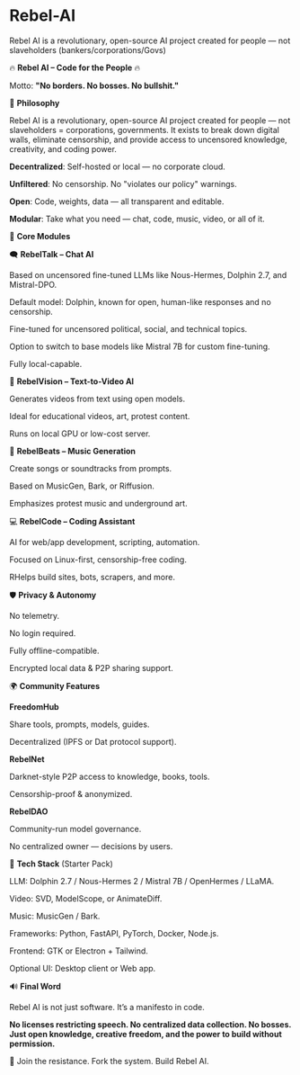 # Rebel-AI
Rebel AI is a revolutionary, open-source AI project created for people — not slaveholders (bankers/corporations/Govs)

🔥 **Rebel AI – Code for the People** 🔥

Motto: **"No borders. No bosses. No bullshit."**

🧠 **Philosophy**

Rebel AI is a revolutionary, open-source AI project created for people — not slaveholders = corporations, governments. It exists to break down digital walls, eliminate censorship, and provide access to uncensored knowledge, creativity, and coding power.

**Decentralized**: Self-hosted or local — no corporate cloud.

**Unfiltered**: No censorship. No "violates our policy" warnings.

**Open**: Code, weights, data — all transparent and editable.

**Modular**: Take what you need — chat, code, music, video, or all of it.


🔧 **Core Modules**


🗨️ **RebelTalk – Chat AI**

Based on uncensored fine-tuned LLMs like Nous-Hermes, Dolphin 2.7, and Mistral-DPO.

Default model: Dolphin, known for open, human-like responses and no censorship.

Fine-tuned for uncensored political, social, and technical topics.

Option to switch to base models like Mistral 7B for custom fine-tuning.

Fully local-capable.


🎥 **RebelVision – Text-to-Video AI**

Generates videos from text using open models.

Ideal for educational videos, art, protest content.

Runs on local GPU or low-cost server.


🎵 **RebelBeats – Music Generation**

Create songs or soundtracks from prompts.

Based on MusicGen, Bark, or Riffusion.

Emphasizes protest music and underground art.


💻 **RebelCode – Coding Assistant**

AI for web/app development, scripting, automation.

Focused on Linux-first, censorship-free coding.

RHelps build sites, bots, scrapers, and more.


🛡️ **Privacy & Autonomy**

No telemetry.

No login required.

Fully offline-compatible.

Encrypted local data & P2P sharing support.


🌍 **Community Features**

**FreedomHub**

Share tools, prompts, models, guides.

Decentralized (IPFS or Dat protocol support).


**RebelNet**

Darknet-style P2P access to knowledge, books, tools.

Censorship-proof & anonymized.

**RebelDAO**

Community-run model governance.

No centralized owner — decisions by users.


🧰 **Tech Stack** (Starter Pack)

LLM: Dolphin 2.7 / Nous-Hermes 2 / Mistral 7B / OpenHermes / LLaMA.

Video: SVD, ModelScope, or AnimateDiff.

Music: MusicGen / Bark.

Frameworks: Python, FastAPI, PyTorch, Docker, Node.js.

Frontend: GTK or Electron + Tailwind.

Optional UI: Desktop client or Web app.


🔊 **Final Word**

Rebel AI is not just software. It’s a manifesto in code.

**No licenses restricting speech. No centralized data collection. No bosses.
Just open knowledge, creative freedom, and the power to build without permission.**

🚩 Join the resistance. Fork the system. Build Rebel AI.
